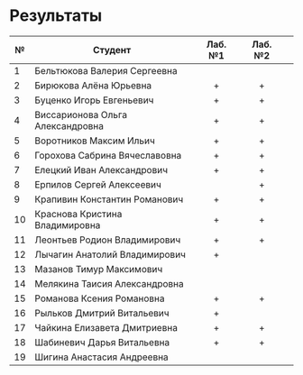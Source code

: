 # Результаты

| №   | Студент                          | Лаб. №1 | Лаб. №2 |     |
| --- | -------------------------------- | :-----: | :-----: | --- |
| 1   | Бельтюкова Валерия Сергеевна     |         |         |     |
| 2   | Бирюкова Алёна Юрьевна           |    +    |    +    |     |
| 3   | Буценко Игорь Евгеньевич         |    +    |    +    |     |
| 4   | Виссарионова Ольга Александровна |    +    |    +    |     |
| 5   | Воротников Максим Ильич          |    +    |    +    |     |
| 6   | Горохова Сабрина Вячеславовна    |    +    |    +    |     |
| 7   | Елецкий Иван Александрович       |    +    |    +    |     |
| 8   | Ерпилов Сергей Алексеевич        |         |    +    |     |
| 9   | Крапивин Константин Романович    |    +    |    +    |     |
| 10  | Краснова Кристина Владимировна   |    +    |    +    |     |
| 11  | Леонтьев Родион Владимирович     |    +    |    +    |     |
| 12  | Лычагин Анатолий Владимирович    |    +    |         |     |
| 13  | Мазанов Тимур Максимович         |         |         |     |
| 14  | Мелякина Таисия Александровна    |         |         |     |
| 15  | Романова Ксения Романовна        |    +    |    +    |     |
| 16  | Рыльков Дмитрий Витальевич       |    +    |         |     |
| 17  | Чайкина Елизавета Дмитриевна     |    +    |    +    |     |
| 18  | Шабиневич Дарья Витальевна       |    +    |    +    |     |
| 19  | Шигина Анастасия Андреевна       |         |         |     |
